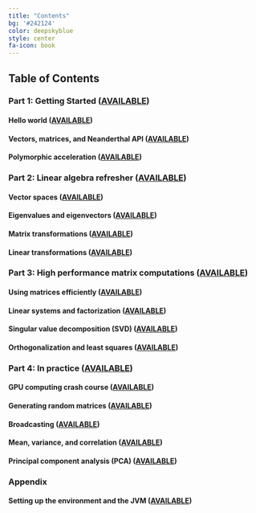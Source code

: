 ```yaml
---
title: "Contents"
bg: '#242124'
color: deepskyblue
style: center
fa-icon: book
---
```

## Table of Contents

### Part 1: Getting Started ([AVAILABLE](https://www.patreon.com/linear_algebra?ref=10))

#### Hello world ([AVAILABLE](https://www.patreon.com/linear_algebra?ref=11))

#### Vectors, matrices, and Neanderthal API ([AVAILABLE](https://www.patreon.com/linear_algebra?ref=12))

#### Polymorphic acceleration ([AVAILABLE](https://www.patreon.com/linear_algebra?ref=13))

### Part 2: Linear algebra refresher ([AVAILABLE](https://www.patreon.com/linear_algebra?ref=20))

#### Vector spaces ([AVAILABLE](https://www.patreon.com/linear_algebra?ref=21))

#### Eigenvalues and eigenvectors ([AVAILABLE](https://www.patreon.com/linear_algebra?ref=22))

#### Matrix transformations ([AVAILABLE](https://www.patreon.com/linear_algebra?ref=23))

#### Linear transformations ([AVAILABLE](https://www.patreon.com/linear_algebra?ref=24))

### Part 3: High performance matrix computations ([AVAILABLE](https://www.patreon.com/linear_algebra?ref=40))

#### Using matrices efficiently ([AVAILABLE](https://www.patreon.com/linear_algebra?ref=41))

#### Linear systems and factorization ([AVAILABLE](https://www.patreon.com/linear_algebra?ref=42))

#### Singular value decomposition (SVD) ([AVAILABLE](https://www.patreon.com/linear_algebra?ref=43))

#### Orthogonalization and least squares ([AVAILABLE](https://www.patreon.com/linear_algebra?ref=44))

### Part 4: In practice ([AVAILABLE](https://www.patreon.com/linear_algebra?ref=50))

#### GPU computing crash course ([AVAILABLE](https://www.patreon.com/linear_algebra?ref=41))

#### Generating random matrices ([AVAILABLE](https://www.patreon.com/linear_algebra?ref=42))

#### Broadcasting ([AVAILABLE](https://www.patreon.com/linear_algebra?ref=43))

#### Mean, variance, and correlation ([AVAILABLE](https://www.patreon.com/linear_algebra?ref=44))

#### Principal component analysis (PCA) ([AVAILABLE](https://www.patreon.com/linear_algebra?ref=45))

### Appendix

#### Setting up the environment and the JVM ([AVAILABLE](https://www.patreon.com/linear_algebra?ref=51))
